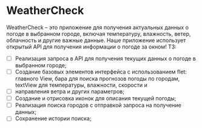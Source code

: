 # WeatherCheck
WeatherCheck – это приложение для получения актуальных данных о погоде в выбранном городе, включая температуру, влажность, ветер, облачность и другие важные данные. Наше приложение использует открытый API для получения информации о погоде за окном!
ТЗ: 
 - [ ] Реализация запроса в API для получения текущих данных о погоде в выбранном городе;
 - [ ] Создание базовых элементов интерфейса с использованием flet: главного View, бара для поиска прогнозов погоды по городам, textView для температуры, влажности, скорости и  
 - [ ] направления ветра и других параметров;
 - [ ] Создание и отрисовка иконок для описания текущей погоды;
 - [ ] Реализация поиска городов с отправкой запроса на получение данных;
 - [ ] Сохранение истории поиска;
